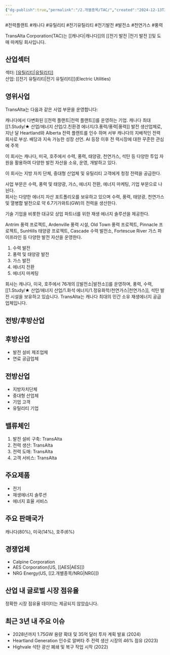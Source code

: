```yaml
---
{"dg-publish":true,"permalink":"/2.개별종목/TAC/","created":"2024-12-13T20:46:30.673+09:00","updated":"2025-06-03T20:06:01.491+09:00"}
---
```


#전력플랜트 #캐나다 #유틸리티 #전기유틸리티 #전기발전 #발전소 #천연가스 #풍력

TransAlta Corporation(TAC)는 [[캐나다\|캐나다]]의 [[전기 발전 \|전기 발전 ]]및 도매 마케팅 회사입니다.

## 산업섹터

섹터: [[유틸리티\|유틸리티]](Utilities)  
산업: [[전기 유틸리티\|전기 유틸리티]](Electric Utilities)

## 영위사업

TransAlta는 다음과 같은 사업 부문을 운영합니다:

캐나다에서 다변화된 [[전력 플랜트\|전력 플랜트]]를 운영하는 기업. 캐나다 최대 [[1.Study/★ 산업/에너지 산업/2.친환경 에너지/3.풍력/풍력\|풍력]] 발전 생산업체로, 지난 달 Heartland와 Alberta 전력 플랜트를 인수 하며 서부 캐나다의 지배적인 전력 회사로 부상. 배당과 지속 가능한 성장 선언. AI 등장 이후 전 력시장에 대한 꾸준한 관심에 주목

이 회사는 캐나다, 미국, 호주에서 수력, 풍력, 태양광, 천연가스, 석탄 등 다양한 투입 자원을 활용하여 다양한 발전 자산을 소유, 운영, 개발하고 있다.  

이 회사는 지방 자치 단체, 중대형 산업체 및 유틸리티 고객에게 청정 전력을 공급한다.  
  
사업 부문은 수력, 풍력 및 태양광, 가스, 에너지 전환, 에너지 마케팅, 기업 부문으로 나뉜다.  
회사는 다양한 에너지 자산 포트폴리오를 보유하고 있으며 수력, 풍력, 태양광, 천연가스 및 열병합 발전으로 약 6.7기가와트(GW)의 전력을 생산한다.  
  
기술 기업을 비롯한 대규모 상업 파트너를 위한 재생 에너지 솔루션을 제공한다.  

Antrim 풍력 프로젝트, Ardenville 풍력 시설, Old Town 풍력 프로젝트, Pinnacle 프로젝트, SunHills 태양광 프로젝트, Cascade 수력 발전소, Fortescue River 가스 파이프라인 등 다양한 발전 자산을 운영한다.

1. 수력 발전
2. 풍력 및 태양광 발전
3. 가스 발전
4. 에너지 전환
5. 에너지 마케팅

회사는 캐나다, 미국, 호주에서 76개의 [[발전소\|발전소]]를 운영하며, 풍력, 수력, [[1.Study/★ 산업/에너지 산업/1.화석 에너지/1.정유화학/천연가스\|천연가스]], 석탄 발전 시설을 보유하고 있습니다. TransAlta는 캐나다 최대의 민간 소유 재생에너지 공급업체입니다.

## 전방/후방산업

## 후방산업

- 발전 설비 제조업체
- 연료 공급업체

## 전방산업

- 지방자치단체
- 중대형 산업체
- 기업 고객
- 유틸리티 기업

## 밸류체인

1. 발전 설비 구축: TransAlta
2. 전력 생산: TransAlta
3. 전력 도매: TransAlta
4. 고객 서비스: TransAlta

## 주요제품

- 전기
- 재생에너지 솔루션
- 에너지 효율 서비스

## 주요 판매국가

캐나다(80%), 미국(14%), 호주(6%)

## 경쟁업체

- Calpine Corporation
- AES Corporation(US, [[AES\|AES]])
- NRG Energy(US, [[2.개별종목/NRG\|NRG]])

## 산업 내 글로벌 시장 점유율

정확한 시장 점유율 데이터는 제공되지 않았습니다.

## 최근 3년 내 주요 이슈

- 2028년까지 1.75GW 용량 확대 및 35억 달러 투자 계획 발표 (2024)
- Heartland Generation 인수로 알버타 주 전력 생산 시장의 46% 점유 (2023)
- Highvale 석탄 광산 폐쇄 및 복구 작업 시작 (2022)